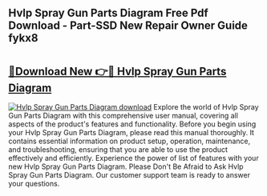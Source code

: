 ## Hvlp Spray Gun Parts Diagram Free Pdf Download - Part-SSD New Repair Owner Guide fykx8

# <h2><a href="http://dfhqrs.blite.top/?on=Hvlp+Spray+Gun+Parts+Diagram">🔗Download New 👉🔴 Hvlp Spray Gun Parts Diagram</a></h2>

[![Hvlp Spray Gun Parts Diagram download](https://i.imgur.com/lujVjoI.png)](http://dfhqrs.blite.top/?on=Hvlp+Spray+Gun+Parts+Diagram)
Explore the world of Hvlp Spray Gun Parts Diagram with this comprehensive user manual, covering all aspects of the product's features and functionality. Before you begin using your Hvlp Spray Gun Parts Diagram, please read this manual thoroughly. It contains essential information on product setup, operation, maintenance, and troubleshooting, ensuring that you are able to use the product effectively and efficiently. Experience the power of list of features with your new Hvlp Spray Gun Parts Diagram. Please Don't Be Afraid to Ask Hvlp Spray Gun Parts Diagram. Our customer support team is ready to answer your questions.
